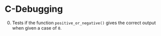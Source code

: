# C-Debugging

0. Tests if the function <code>positive_or_negative()</code> gives the correct output when given a case of <code>0</code>.

